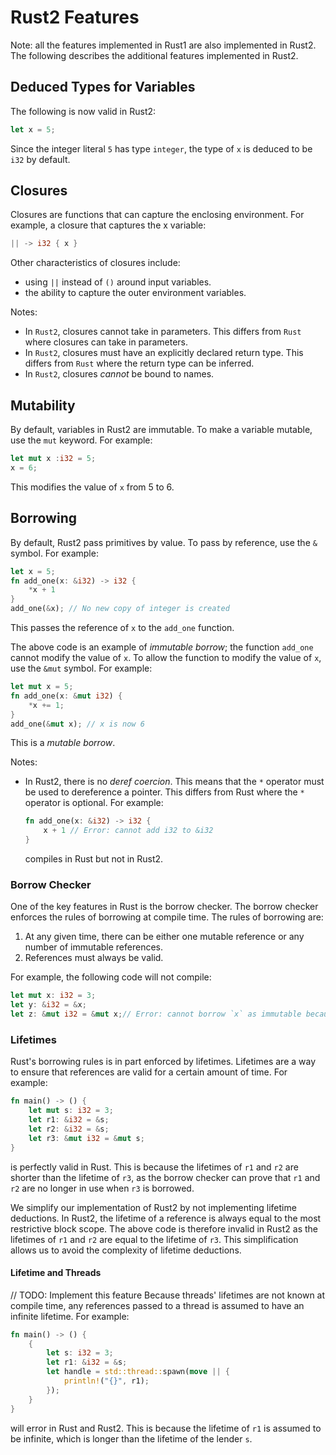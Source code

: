 # Rust2 Features

Note: all the features implemented in Rust1 are also implemented in Rust2. The following describes the additional features implemented in Rust2.

## Deduced Types for Variables

The following is now valid in Rust2:

```rust
let x = 5;
```

Since the integer literal `5` has type `integer`, the type of `x` is deduced to be `i32` by default.

## Closures

Closures are functions that can capture the enclosing environment. For example, a closure that captures the x variable:

```rust
|| -> i32 { x }
```

Other characteristics of closures include:

- using `||` instead of `()` around input variables.
- the ability to capture the outer environment variables.

Notes:

- In `Rust2`, closures cannot take in parameters. This differs from `Rust` where closures can take in parameters.
- In `Rust2`, closures must have an explicitly declared return type. This differs from `Rust` where the return type can be inferred.
- In `Rust2`, closures _cannot_ be bound to names.

## Mutability

By default, variables in Rust2 are immutable. To make a variable mutable, use the `mut` keyword. For example:

```rust
let mut x :i32 = 5;
x = 6;
```

This modifies the value of `x` from 5 to 6.

## Borrowing

By default, Rust2 pass primitives by value. To pass by reference, use the `&` symbol. For example:

```rust
let x = 5;
fn add_one(x: &i32) -> i32 {
    *x + 1
}
add_one(&x); // No new copy of integer is created
```

This passes the reference of `x` to the `add_one` function.

The above code is an example of _immutable borrow_; the function `add_one` cannot modify the value of `x`. To allow the function to modify the value of `x`, use the `&mut` symbol. For example:

```rust
let mut x = 5;
fn add_one(x: &mut i32) {
    *x += 1;
}
add_one(&mut x); // x is now 6
```

This is a _mutable borrow_.

Notes:

- In Rust2, there is no _deref coercion_. This means that the `*` operator must be used to dereference a pointer. This differs from Rust where the `*` operator is optional. For example:

    ```rust
    fn add_one(x: &i32) -> i32 {
        x + 1 // Error: cannot add i32 to &i32
    }
    ```

    compiles in Rust but not in Rust2.

### Borrow Checker

One of the key features in Rust is the borrow checker. The borrow checker enforces the rules of borrowing at compile time. The rules of borrowing are:

1. At any given time, there can be either one mutable reference or any number of immutable references.
2. References must always be valid.

 For example, the following code will not compile:

```rust
let mut x: i32 = 3;
let y: &i32 = &x;
let z: &mut i32 = &mut x;// Error: cannot borrow `x` as immutable because it is also borrowed as mutable
```

### Lifetimes

Rust's borrowing rules is in part enforced by lifetimes. Lifetimes are a way to ensure that references are valid for a certain amount of time. For example:

```rust
fn main() -> () {
    let mut s: i32 = 3;
    let r1: &i32 = &s;
    let r2: &i32 = &s;
    let r3: &mut i32 = &mut s;
}
```

is perfectly valid in Rust. This is because the lifetimes of `r1` and `r2` are shorter than the lifetime of `r3`, as the borrow checker can prove that `r1` and `r2` are no longer in use when `r3` is borrowed.

We simplify our implementation of Rust2 by not implementing lifetime deductions. In Rust2, the lifetime of a reference is always equal to the most restrictive block scope. The above code is therefore invalid in Rust2 as the lifetimes of `r1` and `r2` are equal to the lifetime of `r3`. This simplification allows us to avoid the complexity of lifetime deductions.

#### Lifetime and Threads

// TODO: Implement this feature
Because threads' lifetimes are not known at compile time, any references passed to a thread is assumed to have an infinite lifetime. For example:

```rust
fn main() -> () {
    {
        let s: i32 = 3;
        let r1: &i32 = &s;
        let handle = std::thread::spawn(move || {
            println!("{}", r1);
        });
    }
}
```

will error in Rust and Rust2. This is because the lifetime of `r1` is assumed to be infinite, which is longer than the lifetime of the lender `s`.
